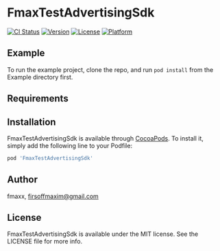 # FmaxTestAdvertisingSdk

[![CI Status](https://img.shields.io/travis/fmaxx/FmaxTestAdvertisingSdk.svg?style=flat)](https://travis-ci.org/fmaxx/FmaxTestAdvertisingSdk)
[![Version](https://img.shields.io/cocoapods/v/FmaxTestAdvertisingSdk.svg?style=flat)](https://cocoapods.org/pods/FmaxTestAdvertisingSdk)
[![License](https://img.shields.io/cocoapods/l/FmaxTestAdvertisingSdk.svg?style=flat)](https://cocoapods.org/pods/FmaxTestAdvertisingSdk)
[![Platform](https://img.shields.io/cocoapods/p/FmaxTestAdvertisingSdk.svg?style=flat)](https://cocoapods.org/pods/FmaxTestAdvertisingSdk)

## Example

To run the example project, clone the repo, and run `pod install` from the Example directory first.

## Requirements

## Installation

FmaxTestAdvertisingSdk is available through [CocoaPods](https://cocoapods.org). To install
it, simply add the following line to your Podfile:

```ruby
pod 'FmaxTestAdvertisingSdk'
```

## Author

fmaxx, firsoffmaxim@gmail.com

## License

FmaxTestAdvertisingSdk is available under the MIT license. See the LICENSE file for more info.
